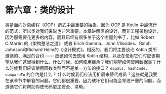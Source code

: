 # 第六章：类的设计

类是面向对象编程（OOP）范式中最重要的抽象。因为 OOP 是 Kotlin 中最流行的范式，所以类对我们来说也非常重要。本章讲解类的设计，而非工程架构设计，因为那需要花更多的内容，而且已经有很多关于这个主题的书了，比如 Robert C.Martin 的《架构整洁之道》 或者 Erich Gamma、John Vlissides、Ralph Johnson和Richard Helm的《设计模式》。相反的，我们将主要谈论 Kotlin 类所遵循的、满足的合约 —— 应该如何去使用 Kotlin 结构，以及在使用它们时应该期望从我们这里得到什么。什么时候、如何使用继承？我们期望如何使用数据类？什么时候我们应该使用函数类型而不是单一方法的接口？ `equals`、`hashCode`、 `compareTo` 的合约是什么？ 什么时候我们应该用扩展来替代成员？这些就是我要在该章节中解答的问题。它们都很重要，因为破坏它们可能会导致严重的问题，而遵循它们将帮助你使代码更加安全、清晰。
